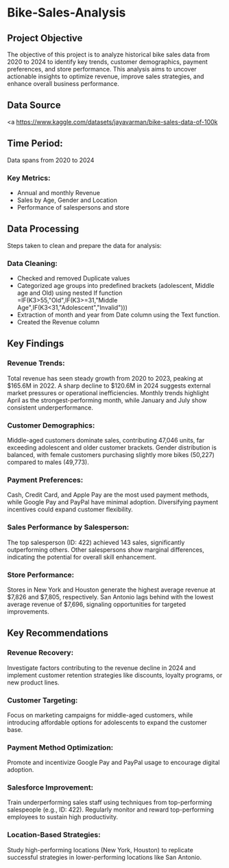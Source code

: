 # Bike-Sales-Analysis
## Project Objective
The objective of this project is to analyze historical bike sales data from 2020 to 2024 to identify key trends, customer demographics, payment preferences, and store performance. This analysis aims to uncover actionable insights to optimize revenue, improve sales strategies, and enhance overall business performance.

## Data Source
<a https://www.kaggle.com/datasets/jayavarman/bike-sales-data-of-100k

## Time Period:
Data spans from 2020 to 2024


### Key Metrics:
- Annual and monthly Revenue
- Sales by Age, Gender and Location
- Performance of salespersons and store


## Data Processing
Steps taken to clean and prepare the data for analysis:

### Data Cleaning:

- Checked and removed Duplicate values
- Categorized age groups into predefined brackets (adolescent, Middle age and Old) using nested If function =IF(K3>55,"Old",IF(K3>=31,"Middle Age",IF(K3<31,"Adolescent","Invalid")))
- Extraction of month and year from Date column using the Text function.
- Created the Revenue column

## Key Findings

### Revenue Trends:
Total revenue has seen steady growth from 2020 to 2023, peaking at $165.6M in 2022.
A sharp decline to $120.6M in 2024 suggests external market pressures or operational inefficiencies.
Monthly trends highlight April as the strongest-performing month, while January and July show consistent underperformance.
### Customer Demographics:
Middle-aged customers dominate sales, contributing 47,046 units, far exceeding adolescent and older customer brackets.
Gender distribution is balanced, with female customers purchasing slightly more bikes (50,227) compared to males (49,773).
### Payment Preferences:
Cash, Credit Card, and Apple Pay are the most used payment methods, while Google Pay and PayPal have minimal adoption. Diversifying payment incentives could expand customer flexibility.
### Sales Performance by Salesperson:
The top salesperson (ID: 422) achieved 143 sales, significantly outperforming others.
Other salespersons show marginal differences, indicating the potential for overall skill enhancement.
### Store Performance:
Stores in New York and Houston generate the highest average revenue at $7,826 and $7,805, respectively.
San Antonio lags behind with the lowest average revenue of $7,696, signaling opportunities for targeted improvements.

## Key Recommendations

### Revenue Recovery:
Investigate factors contributing to the revenue decline in 2024 and implement customer retention strategies like discounts, loyalty programs, or new product lines.
### Customer Targeting:
Focus on marketing campaigns for middle-aged customers, while introducing affordable options for adolescents to expand the customer base.
### Payment Method Optimization:
Promote and incentivize Google Pay and PayPal usage to encourage digital adoption.
### Salesforce Improvement:
Train underperforming sales staff using techniques from top-performing salespeople (e.g., ID: 422).
Regularly monitor and reward top-performing employees to sustain high productivity.
### Location-Based Strategies:
Study high-performing locations (New York, Houston) to replicate successful strategies in lower-performing locations like San Antonio.




